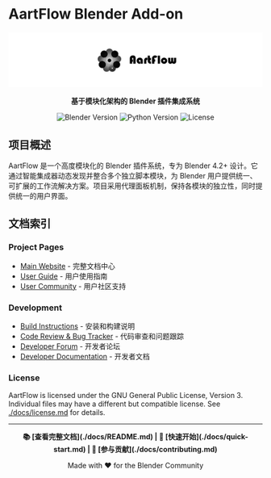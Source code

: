 ﻿# AartFlow Blender Add-on

![AartFlow Logo](texture/1.png)

<p align="center">
<strong>基于模块化架构的 Blender 插件集成系统</strong>
</p>

<p align="center">
<img src="https://img.shields.io/badge/Blender-4.2+-orange?style=flat-square&logo=blender" alt="Blender Version">
<img src="https://img.shields.io/badge/Python-3.10+-blue?style=flat-square&logo=python" alt="Python Version">
<img src="https://img.shields.io/badge/License-GPL--3.0-green?style=flat-square" alt="License">
</p>

## 项目概述

AartFlow 是一个高度模块化的 Blender 插件系统，专为 Blender 4.2+ 设计。它通过智能集成器动态发现并整合多个独立脚本模块，为 Blender 用户提供统一、可扩展的工作流解决方案。项目采用代理面板机制，保持各模块的独立性，同时提供统一的用户界面。

## 文档索引

### Project Pages
- [Main Website](./docs/README.md) - 完整文档中心
- [User Guide](./docs/tutorials.md) - 用户使用指南
- [User Community](./docs/support.md) - 用户社区支持

### Development
- [Build Instructions](./docs/installation.md) - 安装和构建说明
- [Code Review & Bug Tracker](https://github.com/yizhww/AartFlow_blender/issues) - 代码审查和问题跟踪
- [Developer Forum](./docs/contributing.md) - 开发者论坛
- [Developer Documentation](./docs/development.md) - 开发者文档

### License
AartFlow is licensed under the GNU General Public License, Version 3. Individual files may have a different but compatible license.
See [./docs/license.md](./docs/license.md) for details.

---

<p align="center">
<strong>📚 [查看完整文档](./docs/README.md) | 🚀 [快速开始](./docs/quick-start.md) | 🤝 [参与贡献](./docs/contributing.md)</strong>
</p>

<p align="center">
Made with ❤️ for the Blender Community
</p>